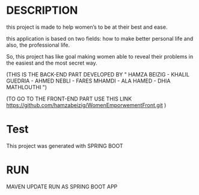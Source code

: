 # DESCRIPTION


this project is made to help women’s to be at their best and ease. 


this application is based on two fields: how to make better personal life and also, the professional life.


So, this project has like goal making women able to reveal their problems in the easiest and the most secret way.

(THIS IS THE BACK-END PART DEVELOPED BY " HAMZA BEIZIG - KHALIL GUEDRIA - AHMED NEBLI - FARES MHAMDI - ALA HAMED - DHIA MATHLOUTHI ")


(TO GO TO THE FRONT-END PART USE THIS LINK https://github.com/hamzabeizig/WomenEmporwementFront.git )

#  Test


This project was generated with SPRING BOOT 

#  RUN 


MAVEN UPDATE 
RUN AS SPRING BOOT APP
